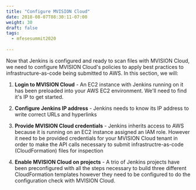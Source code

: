 ```yaml
---
title: "Configure MVISION Cloud"
date: 2018-08-07T08:30:11-07:00
weight: 30
draft: false
tags:
  - mfesesummit2020
  
---
```


Now that Jenkins is configured and ready to scan files with MVISION Cloud, we need to configure MVISION Cloud's policies to apply best practices to infrastructure-as-code being submitted to AWS.  In this section, we will:

1. **Login to MVISION Cloud** - An EC2 instance with Jenkins running on it has been preloaded into your AWS EC2 environment.  We'll need to find it's IP to get started.

2. **Configure Jenkins IP address** - Jenkins needs to know its IP address to write correct URLs and hyperlinks

3. **Provide MVISION Cloud credentials** - Jenkins inherits access to AWS because it is running on an EC2 instance assigned an IAM role.
  However it need to be provided credentials for your MVISION Cloud tenant in order to make the API calls necessary to submit infrastructre-as-code (CloudFormation) files for inspection

4. **Enable MVISION Cloud on projects** - A trio of Jenkins projects have been preconfigured with all the steps necessary to build three different CloudFormation templates however they need to be configured to do the configuration check with MVISION Cloud.
